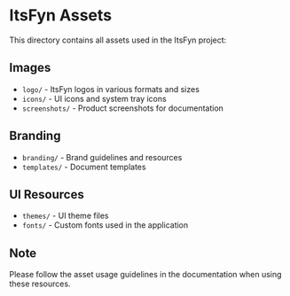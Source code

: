 # ItsFyn Assets

This directory contains all assets used in the ItsFyn project:

## Images
- `logo/` - ItsFyn logos in various formats and sizes
- `icons/` - UI icons and system tray icons
- `screenshots/` - Product screenshots for documentation

## Branding
- `branding/` - Brand guidelines and resources
- `templates/` - Document templates

## UI Resources
- `themes/` - UI theme files
- `fonts/` - Custom fonts used in the application

## Note
Please follow the asset usage guidelines in the documentation when using these resources.
